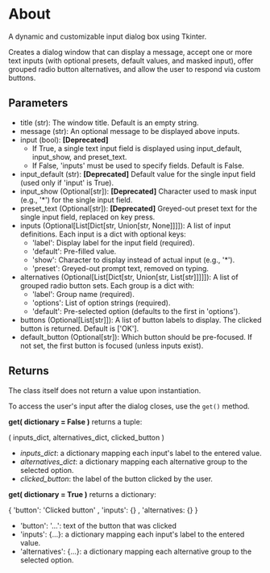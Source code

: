 # About
A dynamic and customizable input dialog box using Tkinter.

Creates a dialog window that can display a message, 
accept one or more text inputs (with optional presets, default values, 
and masked input), offer grouped radio button alternatives, and allow 
the user to respond via custom buttons.

## Parameters
  * title (str): The window title. Default is an empty string.
  * message (str): An optional message to be displayed above inputs.
  * input (bool): **[Deprecated]**
    * If True, a single text input field is displayed using input_default, input_show, and preset_text.
    * If False, 'inputs' must be used to specify fields. Default is False.
  * input_default (str): **[Deprecated]** Default value for the single input field (used only if 'input' is True).
  * input_show (Optional[str]): **[Deprecated]** Character used to mask input (e.g., '*') for the single input field.
  * preset_text (Optional[str]): **[Deprecated]** Greyed-out preset text for the single input field, replaced on key press.
  * inputs (Optional[List[Dict[str, Union[str, None]]]]): A list of input definitions. Each input is a dict with optional keys:
    * 'label': Display label for the input field (required).
    * 'default': Pre-filled value.
    * 'show': Character to display instead of actual input (e.g., '*').
    * 'preset': Greyed-out prompt text, removed on typing.
  * alternatives (Optional[List[Dict[str, Union[str, List[str]]]]]): A list of grouped radio button sets. Each group is a dict with:
     * 'label': Group name (required).
     * 'options': List of option strings (required).
     * 'default': Pre-selected option (defaults to the first in 'options').
  * buttons (Optional[List[str]]): A list of button labels to display. The clicked button is returned. Default is ['OK'].
  * default_button (Optional[str]): Which button should be pre-focused. If not set, the first button is focused (unless inputs exist).

## Returns
The class itself does not return a value upon instantiation.

To access the user's input after the dialog closes, use the `get()` method.

**get( dictionary = False )** returns a tuple:

( inputs_dict, alternatives_dict, clicked_button )

  * _inputs_dict_: a dictionary mapping each input's label to the entered value.
  * _alternatives_dict_: a dictionary mapping each alternative group to the selected option.
  * _clicked_button_: the label of the button clicked by the user.

**get( dictionary = True )** returns a dictionary:

{ 'button': 'Clicked button' , 'inputs': {} , 'alternatives: {} }

  * 'button': '...': text of the button that was clicked
  * 'inputs': {...}: a dictionary mapping each input's label to the entered value.
  * 'alternatives': {...}: a dictionary mapping each alternative group to the selected option.
